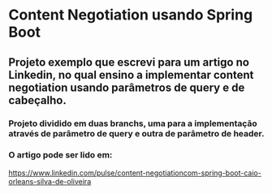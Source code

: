 # Content Negotiation usando Spring Boot

## Projeto exemplo que escrevi para um artigo no Linkedin, no qual ensino a implementar content negotiation usando parâmetros de query e de cabeçalho.
### Projeto dividido em duas branchs, uma para a implementação através de parâmetro de query e outra de parâmetro de header.
### O artigo pode ser lido em: 
https://www.linkedin.com/pulse/content-negotiationcom-spring-boot-caio-orleans-silva-de-oliveira
